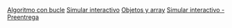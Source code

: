 <a href="https://github.com/unranked2/coderjs/tree/Algoritmo-con-ciclo">Algoritmo con bucle</a> 
<a href="https://github.com/unranked2/coderjs/tree/Simulador-Interactivo">Simular interactivo</a>
<a href="https://github.com/unranked2/coderjs/tree/Objetos-%26-Arrays">Objetos y array</a>
<a href="https://github.com/unranked2/coderjs/tree/Simulador-Interactivo-Preentrega">Simular interactivo - Preentrega</a>
